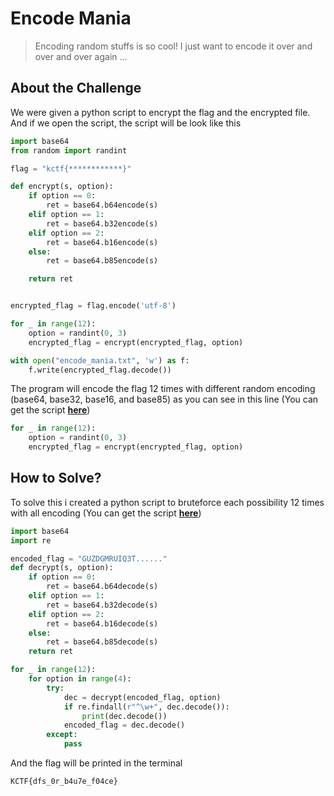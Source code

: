 # Encode Mania
> Encoding random stuffs is so cool! I just want to encode it over and over and over again ...

## About the Challenge
We were given a python script to encrypt the flag and the encrypted file. And if we open the script, the script will be look like this

```python
import base64
from random import randint

flag = "kctf{************}"

def encrypt(s, option):
    if option == 0:
        ret = base64.b64encode(s)
    elif option == 1:
        ret = base64.b32encode(s)
    elif option == 2:
        ret = base64.b16encode(s)
    else:
        ret = base64.b85encode(s)

    return ret


encrypted_flag = flag.encode('utf-8')

for _ in range(12):
    option = randint(0, 3)
    encrypted_flag = encrypt(encrypted_flag, option)

with open("encode_mania.txt", 'w') as f:
    f.write(encrypted_flag.decode())
```
The program will encode the flag 12 times with different random encoding (base64, base32, base16, and base85) as you can see in this line (You can get the script [**here**](/KnightCTF%202023/Encode%20Mania/encrypt.py))
```python
for _ in range(12):
    option = randint(0, 3)
    encrypted_flag = encrypt(encrypted_flag, option)
```

## How to Solve?
To solve this i created a python script to bruteforce each possibility 12 times with all encoding (You can get the script [**here**](/KnightCTF%202023/Encode%20Mania/decrypt.py))
```python
import base64
import re

encoded_flag = "GUZDGMRUIQ3T......"
def decrypt(s, option):
    if option == 0:
        ret = base64.b64decode(s)
    elif option == 1:
        ret = base64.b32decode(s)
    elif option == 2:
        ret = base64.b16decode(s)
    else:
        ret = base64.b85decode(s)
    return ret

for _ in range(12):
    for option in range(4):
        try:
            dec = decrypt(encoded_flag, option)
            if re.findall(r"^\w+", dec.decode()):
                print(dec.decode())
            encoded_flag = dec.decode()
        except:
            pass
```
And the flag will be printed in the terminal
```
KCTF{dfs_0r_b4u7e_f04ce}
```